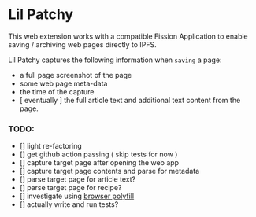 # Lil Patchy

This web extension works with a compatible Fission Application to enable saving / archiving web pages directly to IPFS. 

Lil Patchy captures the following information when `saving` a page:

* a full page screenshot of the page
* some web page meta-data 
* the time of the capture
* [ eventually ] the full article text and additional text content from the page.


### TODO:

* [] light re-factoring
* [] get github action passing ( skip tests for now )
* [] capture target page after opening the web app
* [] capture target page contents and parse for metadata
* [] parse target page for article text?
* [] parse target page for recipe?
* [] investigate using [browser polyfill](https://github.com/mozilla/webextension-polyfill#installation)
* [] actually write and run tests?


